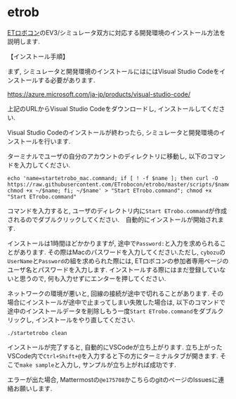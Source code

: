 # etrob

[ETロボコン](https://etrobo.jp/)のEV3/シミュレータ双方に対応する開発環境のインストール方法を説明します.


【インストール手順】

まず, シミュレータと開発環境のインストールにはにはVisual Studio Codeをインストールする必要があります.

https://azure.microsoft.com/ja-jp/products/visual-studio-code/

上記のURLからVisual Studio Codeをダウンロードし, インストールしてください.

Visual Studio Codeのインストールが終わったら, シミュレータと開発環境のインストールを行います. 

ターミナルでユーザの自分のアカウントのディレクトリに移動し, 以下のコマンドを入力してください. 


```
echo 'name=startetrobo_mac.command; if [ ! -f $name ]; then curl -O https://raw.githubusercontent.com/ETrobocon/etrobo/master/scripts/$name; chmod +x ~/$name; fi; ~/$name' > "Start ETrobo.command"; chmod +x "Start ETrobo.command"
```

コマンドを入力すると, ユーザのディレクトリ内に`Start ETrobo.command`が作成されるのでダブルクリックしてください.　自動的にインストールが開始されます.

インストールは1時間ほどかかりますが, 途中で`Password:`と入力を求められることがあります. その際はMacのパスワードを入力してください.ただし, `cybozu`の`UserName`と`Password`の組を求められた際には, ETロボコンの参加者専用ページのユーザ名とパスワードを入力します. インストールする際にはまだ登録していないと思うので, 何も入力せずにエンターを押してください.

ネットワークの環境が悪いと, 回線の接続が途中で切れることがあります. その場合にインストールが途中で止まってしまい失敗した場合は, 以下のコマンドで途中のインストールデータを削除しもう一度`Start ETrobo.command`をダブルクリックし, インストールをやり直してください.

```
./startetrobo clean
```


インストールが完了すると, 自動的にVSCodeが立ち上がります.
立ち上がったVSCode内で`Ctrl+Shift+@`を入力すると下の方にターミナルタブが開きます. そこで`make sample`と入力し, サンプルが立ち上がれば成功です.

エラーが出た場合, Mattermostの`@e175708`かこちらのgitのページのIssuesに連絡お願いします. 

